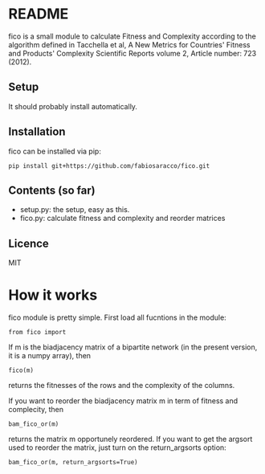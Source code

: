 # README

fico is a small module to calculate Fitness and Complexity according to the algorithm defined in 
Tacchella et al, A New Metrics for Countries' Fitness and Products' Complexity
Scientific Reports volume 2, Article number: 723 (2012).

## Setup
It should probably install automatically.

## Installation

fico can be installed via pip:

```
pip install git+https://github.com/fabiosaracco/fico.git
```

## Contents (so far)

* setup.py: the setup, easy as this.
* fico.py: calculate fitness and complexity and reorder matrices

## Licence

MIT

# How it works
fico module is pretty simple. First load all fucntions in the module:
```
from fico import
```
If m is the biadjacency matrix of a bipartite network (in the present version, it is a numpy array), then 
```
fico(m)
```
returns the fitnesses of the rows and the complexity of the columns. 


If you want to reorder the biadjacency matrix m in term of fitness and complecity, then 
```
bam_fico_or(m)
```
returns the matrix m opportunely reordered. 
If you want to get the argsort used to reorder the matrix, just turn on the return_argsorts option:
```
bam_fico_or(m, return_argsorts=True)
```



